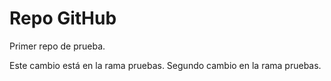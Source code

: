 # Repo GitHub

Primer repo de prueba.

Este cambio está en la rama pruebas.
Segundo cambio en la rama pruebas.